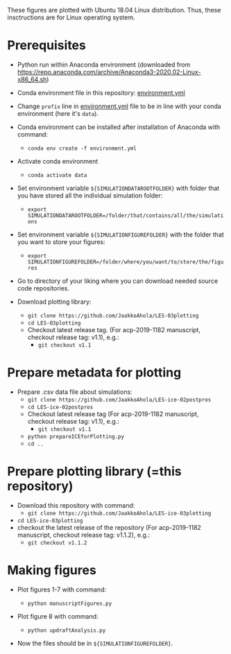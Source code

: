 These figures are plotted with Ubuntu 18.04 Linux distribution.
Thus, these insctructions are for Linux operating system.


# Prerequisites


- Python run within Anaconda environment (downloaded from https://repo.anaconda.com/archive/Anaconda3-2020.02-Linux-x86_64.sh)
- Conda environment file in this repository: [environment.yml](environment.yml)
- Change `prefix` line in [environment.yml](environment.yml) file to be in line with your conda environment (here it's `data`).
- Conda environment can be installed after installation of Anaconda with command:
    - `conda env create -f environment.yml`
- Activate conda environment
    - `conda activate data`

- Set environment variable `${SIMULATIONDATAROOTFOLDER}` with folder that you have stored all the individual simulation folder:
    - `export SIMULATIONDATAROOTFOLDER=/folder/that/contains/all/the/simulations`

- Set environment variable `${SIMULATIONFIGUREFOLDER}` with the folder that you want to store your figures:
    - `export SIMULATIONFIGUREFOLDER=/folder/where/you/want/to/store/the/figures`

- Go to directory of your liking where you can download needed source code repositories.

- Download plotting library:
    - `git clone https://github.com/JaakkoAhola/LES-03plotting`
    - `cd LES-03plotting`
    -  Checkout latest release tag. (For acp-2019-1182 manuscript, checkout release tag: v1.1), e.g.:
        - `git checkout v1.1`


# Prepare metadata for plotting


- Prepare  .csv data file about simulations:
    - `git clone https://github.com/JaakkoAhola/LES-ice-02postpros`
    - `cd LES-ice-02postpros`
    - Checkout latest release tag (For acp-2019-1182 manuscript, checkout release tag: v1.1), e.g.:
        - `git checkout v1.1`
    - `python prepareICEforPlotting.py`
    - `cd ..`

# Prepare plotting library (=this repository)


- Download this repository with command:
    - `git clone https://github.com/JaakkoAhola/LES-ice-03plotting`
- `cd LES-ice-03plotting`
- checkout the latest release of the repository (For acp-2019-1182 manuscript, checkout release tag: v1.1.2), e.g.:
    - `git checkout v1.1.2`

# Making figures


- Plot figures 1-7 with command:
    - `python manuscriptFigures.py`

- Plot figure 8 with command:
    - `python updraftAnalysis.py`

- Now the files should be in `${SIMULATIONFIGUREFOLDER}`.
